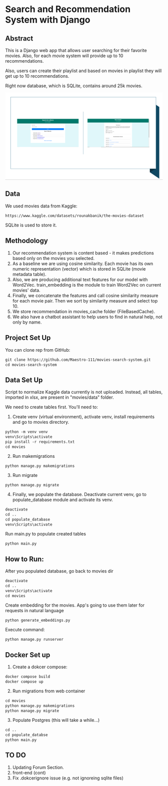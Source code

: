 # Search and Recommendation System with Django

## Abstract
This is a Django web app that allows user searching for their favorite movies.
Also, for each movie system will provide up to 10 recommendations. 

Also, users can create their playlist and based on movies in playlist they will get up to 10 recommendations. 

Right now database, which is SQLite, contains around 25k movies.

<img width="1300" alt="teaser" src="./figure/sample.PNG">

## Data

We used movies data from Kaggle:

```
https://www.kaggle.com/datasets/rounakbanik/the-movies-dataset
```

SQLite is used to store it. 

## Methodology

1. Our recommendation system is content based - it makes predictions based only on the movies you selected.
2. As a baseline we are using cosine similarity. Each movie has its own numeric representation (vector) which is stored in SQLite (movie metadata table).
3. Also, we are producing additional text features for our model with Word2Vec. train_embedding is the module to train Word2Vec on current movies' data.
4. Finally, we concatenate the features and call cosine similarity measure for each movie pair. Then we sort by similarity measure and select top 10.
5. We store recommendation in movies_cache folder (FileBasedCache).
6. We also have a chatbot assistant to help users to find in natural help, not only by name.

## Project Set Up

You can clone rep from GitHub:

```
git clone https://github.com/Maestro-111/movies-search-system.git
cd movies-search-system
```

## Data Set Up

Script to normalize Kaggle data currently is not uploaded.
Instead, all tables, imported in xlsx, are present in "movies/data" folder.

We need to create tables first. You'll need to:

1) Create venv (virtual environment), activate venv, install requirements and go to movies directory.

```
python -m venv venv
venv\Scripts\activate
pip install -r requirements.txt 
cd movies
```

2) Run makemigrations

```
python manage.py makemigrations
```

3) Run migrate

```
python manage.py migrate
```

4) Finally, we populate the database. Deactivate current venv, go to populate_database module and activate its venv.

```
deactivate
cd ..
cd populate_database
venv\Scripts\activate
```

Run main.py to populate created tables

```
python main.py
```

## How to Run:

After you populated database, go back to movies dir
```
deactivate
cd ..
venv\Scripts\activate
cd movies
```

Create embedding for the movies. App's going to use them later for requests in natural language

```
python generate_embeddings.py
```

Execute command:

```
python manage.py runserver
```


## Docker Set up

1) Create a dokcer compose:

```
docker compose build
docker compose up
```

2) Run migrations from web container 

```
cd movies
python manage.py makemigrations
python manage.py migrate
```

3) Populate Postgres (this will take a while...)

```
cd ..
cd populate_databse
python main.py

```


## TO DO

1. Updating Forum Section.
2. front-end (cont)
3. Fix .dokcerignore issue (e.g. not ignoreing sqlite files)








